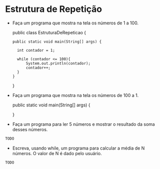 # Estrutura de Repetição

- Faça um programa que mostra na tela os números de 1 a 100.


    public class EstruturaDeRepeticao {

      public static void main(String[] args) {

        int contador = 1;

        while (contador <= 100){
            System.out.println(contador);
            contador++;
        }
      }
    }

- Faça um programa que mostra na tela os números de 100 a 1.


    public static void main(String[] args) {

    }
    

- Faça um programa para ler 5 números e mostrar o resultado da soma desses números.

```java
TODO
```

- Escreva, usando while, um programa para calcular a média de N números. O valor de N é dado pelo usuário.

```java
TODO
```
